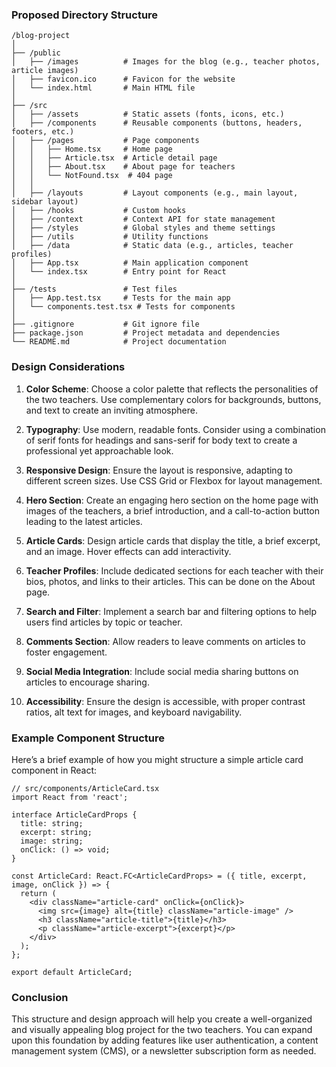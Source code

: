 ### Proposed Directory Structure

```
/blog-project
│
├── /public
│   ├── /images          # Images for the blog (e.g., teacher photos, article images)
│   ├── favicon.ico      # Favicon for the website
│   └── index.html       # Main HTML file
│
├── /src
│   ├── /assets          # Static assets (fonts, icons, etc.)
│   ├── /components      # Reusable components (buttons, headers, footers, etc.)
│   ├── /pages           # Page components
│   │   ├── Home.tsx     # Home page
│   │   ├── Article.tsx  # Article detail page
│   │   ├── About.tsx    # About page for teachers
│   │   └── NotFound.tsx  # 404 page
│   │
│   ├── /layouts         # Layout components (e.g., main layout, sidebar layout)
│   ├── /hooks           # Custom hooks
│   ├── /context         # Context API for state management
│   ├── /styles          # Global styles and theme settings
│   ├── /utils           # Utility functions
│   ├── /data            # Static data (e.g., articles, teacher profiles)
│   ├── App.tsx          # Main application component
│   └── index.tsx        # Entry point for React
│
├── /tests               # Test files
│   ├── App.test.tsx     # Tests for the main app
│   └── components.test.tsx # Tests for components
│
├── .gitignore           # Git ignore file
├── package.json         # Project metadata and dependencies
└── README.md            # Project documentation
```

### Design Considerations

1. **Color Scheme**: Choose a color palette that reflects the personalities of the two teachers. Use complementary colors for backgrounds, buttons, and text to create an inviting atmosphere.

2. **Typography**: Use modern, readable fonts. Consider using a combination of serif fonts for headings and sans-serif for body text to create a professional yet approachable look.

3. **Responsive Design**: Ensure the layout is responsive, adapting to different screen sizes. Use CSS Grid or Flexbox for layout management.

4. **Hero Section**: Create an engaging hero section on the home page with images of the teachers, a brief introduction, and a call-to-action button leading to the latest articles.

5. **Article Cards**: Design article cards that display the title, a brief excerpt, and an image. Hover effects can add interactivity.

6. **Teacher Profiles**: Include dedicated sections for each teacher with their bios, photos, and links to their articles. This can be done on the About page.

7. **Search and Filter**: Implement a search bar and filtering options to help users find articles by topic or teacher.

8. **Comments Section**: Allow readers to leave comments on articles to foster engagement.

9. **Social Media Integration**: Include social media sharing buttons on articles to encourage sharing.

10. **Accessibility**: Ensure the design is accessible, with proper contrast ratios, alt text for images, and keyboard navigability.

### Example Component Structure

Here’s a brief example of how you might structure a simple article card component in React:

```tsx
// src/components/ArticleCard.tsx
import React from 'react';

interface ArticleCardProps {
  title: string;
  excerpt: string;
  image: string;
  onClick: () => void;
}

const ArticleCard: React.FC<ArticleCardProps> = ({ title, excerpt, image, onClick }) => {
  return (
    <div className="article-card" onClick={onClick}>
      <img src={image} alt={title} className="article-image" />
      <h3 className="article-title">{title}</h3>
      <p className="article-excerpt">{excerpt}</p>
    </div>
  );
};

export default ArticleCard;
```

### Conclusion

This structure and design approach will help you create a well-organized and visually appealing blog project for the two teachers. You can expand upon this foundation by adding features like user authentication, a content management system (CMS), or a newsletter subscription form as needed.